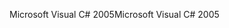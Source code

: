 <span data-ttu-id="6d2b5-101">Microsoft Visual C# 2005</span><span class="sxs-lookup"><span data-stu-id="6d2b5-101">Microsoft Visual C# 2005</span></span>